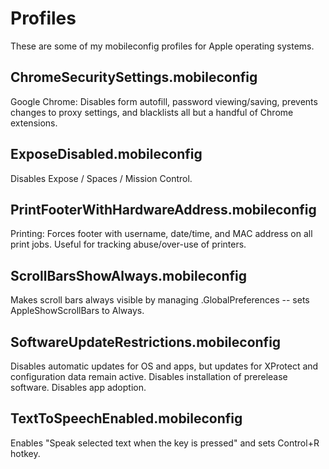 # Profiles
These are some of my mobileconfig profiles for Apple operating systems. 

## ChromeSecuritySettings.mobileconfig ##
Google Chrome: Disables form autofill, password viewing/saving, prevents changes to proxy settings, and blacklists all but a handful of Chrome extensions.

## ExposeDisabled.mobileconfig ##
Disables Expose / Spaces / Mission Control.

## PrintFooterWithHardwareAddress.mobileconfig ##
Printing: Forces footer with username, date/time, and MAC address on all print jobs. Useful for tracking abuse/over-use of printers.

## ScrollBarsShowAlways.mobileconfig ##
Makes scroll bars always visible by managing .GlobalPreferences -- sets AppleShowScrollBars to Always.

## SoftwareUpdateRestrictions.mobileconfig ##
Disables automatic updates for OS and apps, but updates for XProtect and configuration data remain active. Disables installation of prerelease software. Disables app adoption. 

## TextToSpeechEnabled.mobileconfig ##
Enables "Speak selected text when the key is pressed" and sets Control+R hotkey.
